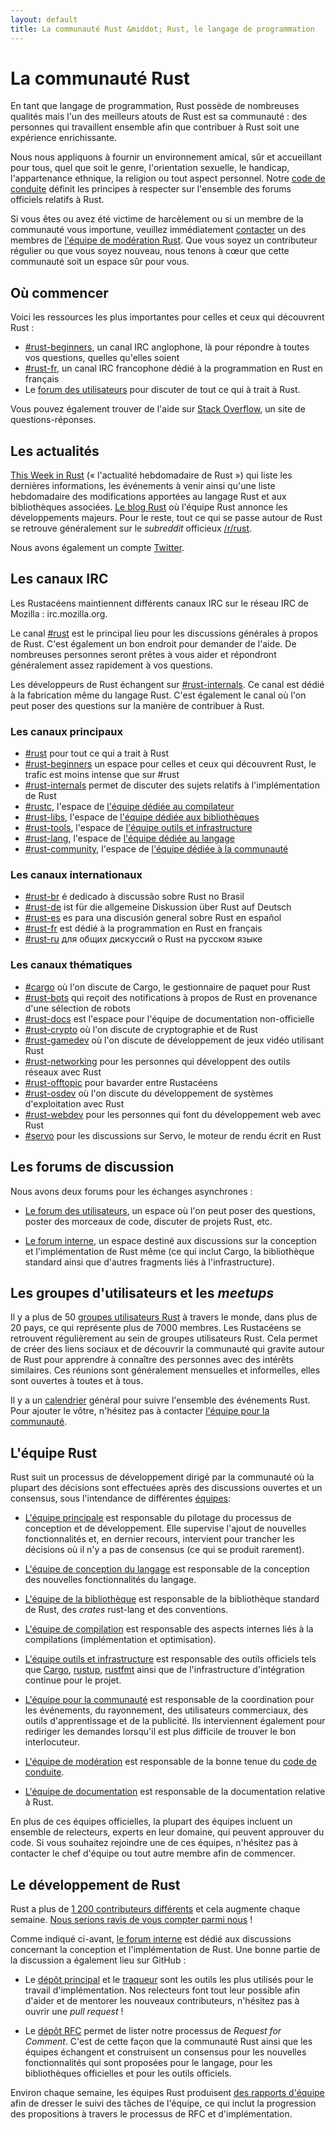```yaml
---
layout: default
title: La communauté Rust &middot; Rust, le langage de programmation
---
```


# La communauté Rust

En tant que langage de programmation, Rust possède de nombreuses qualités mais l'un des meilleurs atouts de Rust est sa communauté : des personnes qui travaillent ensemble afin que contribuer à Rust soit une expérience enrichissante.

Nous nous appliquons à fournir un environnement amical, sûr et accueillant pour tous, quel que soit le genre, l'orientation sexuelle, le handicap, l'appartenance ethnique, la religion ou tout aspect personnel. Notre [code de conduite][coc] définit les principes à respecter sur l'ensemble des forums officiels relatifs à Rust.

Si vous êtes ou avez été victime de harcèlement ou si un membre de la communauté vous importune, veuillez immédiatement [contacter][mod_team_email] un des membres de [l'équipe de modération Rust][mod_team]. Que vous soyez un contributeur régulier ou que vous soyez nouveau, nous tenons à cœur que cette communauté soit un espace sûr pour vous.

[coc]: https://www.rust-lang.org/conduct.html
[mod_team]: https://www.rust-lang.org/team.html#Moderation
[mod_team_email]: mailto:rust-mods@rust-lang.org

## Où commencer

Voici les ressources les plus importantes pour celles et ceux qui découvrent Rust :

- [#rust-beginners][beginners_irc], un canal IRC anglophone, là pour répondre à toutes vos questions, quelles qu'elles soient
- [#rust-fr][fr_irc], un canal IRC francophone dédié à la programmation en Rust en français
- Le [forum des utilisateurs][users_forum] pour discuter de tout ce qui à trait à  Rust.

Vous pouvez également trouver de l'aide sur [Stack Overflow][stack_overflow], un site de questions-réponses.

[stack_overflow]: https://stackoverflow.com/questions/tagged/rust

## Les actualités

[This Week in Rust][twir] (« l'actualité hebdomadaire de Rust ») qui liste les dernières informations, les événements à venir ainsi qu'une liste hebdomadaire des modifications apportées au langage Rust et aux bibliothèques associées. [Le blog Rust][rust_blog] où l'équipe Rust annonce les développements majeurs. Pour le reste, tout ce qui se passe autour de Rust se retrouve généralement sur le *subreddit* officieux [/r/rust][reddit].

Nous avons également un compte [Twitter][twitter].

[twir]: https://this-week-in-rust.org/
[rust_blog]: http://blog.rust-lang.org/
[reddit]: https://www.reddit.com/r/rust
[reddit_coc]: https://www.reddit.com/r/rust/comments/2rvrzx/our_code_of_conduct_please_read/
[twitter]: https://twitter.com/rustlang

## Les canaux IRC

Les Rustacéens maintiennent différents canaux IRC sur le réseau IRC de Mozilla : irc.mozilla.org.

Le canal [#rust][rust_irc] est le principal lieu pour les discussions générales à propos de Rust. C'est également un bon endroit pour demander de l'aide. De nombreuses personnes seront prêtes à vous aider et répondront généralement assez rapidement à vos questions.

Les développeurs de Rust échangent sur [#rust-internals][internals_irc]. Ce canal est dédié à la fabrication même du langage Rust. C'est également le canal où l'on peut poser des questions sur la manière de contribuer à Rust.

### Les canaux principaux

- [#rust][rust_irc] pour tout ce qui a trait à Rust
- [#rust-beginners][beginners_irc] un espace pour celles et ceux qui découvrent Rust, le trafic est moins intense que sur #rust
- [#rust-internals][internals_irc] permet de discuter des sujets relatifs à l'implémentation de Rust
- [#rustc][rustc_irc], l'espace de [l'équipe dédiée au compilateur][compiler_team]
- [#rust-libs][libs_irc], l'espace de [l'équipe dédiée aux bibliothèques][library_team]
- [#rust-tools][tools_irc], l'espace de [l'équipe outils et infrastructure][tool_team]
- [#rust-lang][lang_irc], l'espace de [l'équipe dédiée au langage][language_team]
- [#rust-community][community_irc], l'espace de [l'équipe dédiée à la communauté][community_team]

### Les canaux internationaux

- [#rust-br][br_irc] é dedicado à discussão sobre Rust no Brasil
- [#rust-de][de_irc] ist für die allgemeine Diskussion über Rust auf Deutsch
- [#rust-es][es_irc] es para una discusión general sobre Rust en español
- [#rust-fr][fr_irc] est dédié à la programmation en Rust en français
- [#rust-ru][ru_irc] для общих дискуссий о Rust на русском языке

### Les canaux thématiques

- [#cargo][cargo_irc] où l'on discute de Cargo, le gestionnaire de paquet pour  Rust
- [#rust-bots][bots_irc] qui reçoit des notifications à propos de Rust en provenance d'une sélection de robots
- [#rust-docs][docs_irc] est l'espace pour l'équipe de documentation non-officielle
- [#rust-crypto][crypto_irc] où l'on discute de cryptographie et de Rust
- [#rust-gamedev][gamedev_irc] où l'on discute de développement de jeux vidéo utilisant Rust
- [#rust-networking][networking_irc] pour les personnes qui développent des outils réseaux avec Rust
- [#rust-offtopic][offtopic_irc] pour bavarder entre Rustacéens
- [#rust-osdev][osdev_irc] où l'on discute du développement de systèmes d'exploitation avec Rust
- [#rust-webdev][webdev_irc] pour les personnes qui font du développement web avec Rust
- [#servo][servo_irc] pour les discussions sur Servo, le moteur de rendu écrit en Rust

[IRC]: https://en.wikipedia.org/wiki/Internet_Relay_Chat
[beginners_irc]: https://client00.chat.mibbit.com/?server=irc.mozilla.org&channel=%23rust-beginners
[bots_irc]: https://client00.chat.mibbit.com/?server=irc.mozilla.org&channel=%23rust-bots
[br_irc]: https://client00.chat.mibbit.com/?server=irc.mozilla.org&channel=%23rust-br
[cargo_irc]: https://client00.chat.mibbit.com/?server=irc.mozilla.org&channel=%23cargo
[community_irc]: https://client00.chat.mibbit.com/?server=irc.mozilla.org&channel=%23rust-community
[crypto_irc]: https://client00.chat.mibbit.com/?server=irc.mozilla.org&channel=%23rust-crypto
[de_irc]: https://client00.chat.mibbit.com/?server=irc.mozilla.org&channel=%23rust-de
[es_irc]: https://client00.chat.mibbit.com/?server=irc.mozilla.org&channel=%23rust-es
[fr_irc]: https://client00.chat.mibbit.com/?server=irc.mozilla.org&channel=%23rust-fr
[gamedev_irc]: https://client00.chat.mibbit.com/?server=irc.mozilla.org&channel=%23rust-gamedev
[internals_irc]: https://client00.chat.mibbit.com/?server=irc.mozilla.org&channel=%23rust-internals
[lang_irc]: https://client00.chat.mibbit.com/?server=irc.mozilla.org&channel=%23rust-lang
[libs_irc]: https://client00.chat.mibbit.com/?server=irc.mozilla.org&channel=%23rust-libs
[networking_irc]: https://client00.chat.mibbit.com/?server=irc.mozilla.org&channel=%23rust-networking
[offtopic_irc]: https://client00.chat.mibbit.com/?server=irc.mozilla.org&channel=%23rust-offtopic
[osdev_irc]: https://client00.chat.mibbit.com/?server=irc.mozilla.org&channel=%23rust-osdev
[ru_irc]: https://client00.chat.mibbit.com/?server=irc.mozilla.org&channel=%23rust-ru
[rust_irc]: https://client00.chat.mibbit.com/?server=irc.mozilla.org&channel=%23rust
[rustc_irc]: https://client00.chat.mibbit.com/?server=irc.mozilla.org&channel=%23rustc
[servo_irc]: https://client00.chat.mibbit.com/?server=irc.mozilla.org&channel=%23servo
[tools_irc]: https://client00.chat.mibbit.com/?server=irc.mozilla.org&channel=%23rust-tools
[webdev_irc]: https://client00.chat.mibbit.com/?server=irc.mozilla.org&channel=%23rust-webdev
[docs_irc]: https://client00.chat.mibbit.com/?server=irc.mozilla.org&channel=%23rust-docs

## Les forums de discussion

Nous avons deux forums pour les échanges asynchrones :

- [Le forum des utilisateurs][users_forum], un espace où l'on peut poser des questions, poster des morceaux de code, discuter de projets Rust, etc.

- [Le forum interne][internals_forum], un espace destiné aux discussions sur la conception et l'implémentation de Rust même (ce qui inclut Cargo, la bibliothèque standard ainsi que d'autres fragments liés à l'infrastructure).

[users_forum]: https://users.rust-lang.org/
[internals_forum]: https://internals.rust-lang.org/

## Les groupes d'utilisateurs et les *meetups*

Il y a plus de 50 [groupes utilisateurs Rust][user_group] à travers le monde, dans plus de 20 pays, ce qui représente plus de 7000 membres. Les Rustacéens se retrouvent régulièrement au sein de groupes utilisateurs Rust. Cela permet de créer des liens sociaux et de découvrir la communauté qui gravite autour de Rust pour apprendre à connaître des personnes avec des intérêts similaires. Ces réunions sont généralement mensuelles et informelles, elles sont ouvertes à toutes et à tous.

Il y a un [calendrier][calendar] général pour suivre l'ensemble des événements Rust.
Pour ajouter le vôtre, n'hésitez pas à contacter [l'équipe pour la communauté][community_team].

[user_group]: ./user-groups.html
[calendar]: https://www.google.com/calendar/embed?src=apd9vmbc22egenmtu5l6c5jbfc@group.calendar.google.com

## L'équipe Rust

Rust suit un processus de développement dirigé par la communauté où la plupart des décisions sont effectuées après des discussions ouvertes et un consensus, sous l'intendance de différentes [équipes][teams]:

* [L'équipe principale][core_team] est responsable du pilotage du processus de conception et de développement. Elle supervise l'ajout de nouvelles fonctionnalités et, en dernier recours, intervient pour trancher les décisions où il n'y a pas de consensus (ce qui se produit rarement).

* [L'équipe de conception du langage][language_team] est responsable de la conception des nouvelles fonctionnalités du langage.

* [L'équipe de la bibliothèque][library_team] est responsable de la bibliothèque standard de Rust, des *crates* rust-lang et des conventions.

* [L'équipe de compilation][compiler_team] est responsable des aspects internes liés à la compilations (implémentation et optimisation).

* [L'équipe outils et infrastructure][tool_team] est responsable des outils officiels tels que [Cargo], [rustup], [rustfmt] ainsi que de l'infrastructure d'intégration continue pour le projet.

[Cargo]: https://crates.io
[rustup]: https://www.rustup.rs
[rustfmt]: https://github.com/rust-lang-nursery/rustfmt

* [L'équipe pour la communauté][community_team] est responsable de la coordination pour les événements, du rayonnement, des utilisateurs commerciaux, des outils d'apprentissage et de la publicité. Ils interviennent également pour rediriger les demandes lorsqu'il est plus difficile de trouver le bon interlocuteur.

* [L'équipe de modération][mod_team] est responsable de la bonne tenue du
[code de conduite][coc].

* [L'équipe de documentation][doc_team] est responsable de la documentation relative à Rust.

En plus de ces équipes officielles, la plupart des équipes incluent un ensemble de relecteurs, experts en leur domaine, qui peuvent approuver du code. Si vous souhaitez rejoindre une de ces équipes, n'hésitez pas à contacter le chef d'équipe ou tout autre membre afin de commencer.

[teams]: https://www.rust-lang.org/team.html
[core_team]: https://www.rust-lang.org/team.html#Core
[language_team]: https://www.rust-lang.org/team.html#Language-design
[library_team]: https://www.rust-lang.org/team.html#Library
[compiler_team]: https://www.rust-lang.org/team.html#Compiler
[tool_team]: https://www.rust-lang.org/team.html#Tooling-and-infrastructure
[community_team]: https://www.rust-lang.org/team.html#Community
[mod_team]: https://www.rust-lang.org/team.html#Moderation
[doc_team]: https://www.rust-lang.org/en-US/team.html#Documentation-team

## Le développement de Rust

Rust a plus de [1 200 contributeurs différents][authors] et cela augmente chaque semaine. [Nous serions ravis de vous compter parmi nous][contribute] !

Comme indiqué ci-avant, [le forum interne][internals_forum] est dédié aux discussions concernant la conception et l'implémentation de Rust. Une bonne partie de la discussion a également lieu sur GitHub :

- Le [dépôt principal][github] et le [traqueur][issue_tracking] sont les outils les plus utilisés pour le travail d'implémentation. Nos relecteurs font tout leur possible afin d'aider et de mentorer les nouveaux contributeurs, n'hésitez pas à ouvrir une *pull request* !

- Le [dépôt RFC][rfcs] permet de lister notre processus de *Request for Comment*. C'est de cette façon que la communauté Rust ainsi que les équipes échangent et construisent un consensus pour les nouvelles fonctionnalités qui sont proposées pour le langage, pour les bibliothèques officielles et pour les outils officiels.

Environ chaque semaine, les équipes Rust produisent [des rapports d'équipe][team_reports] afin de dresser le suivi des tâches de l'équipe, ce qui inclut la progression des propositions à travers le processus de RFC et d'implémentation.

[authors]: https://github.com/rust-lang/rust/blob/88397e092e01b6043b6f65772710dfe0e59056c5/AUTHORS.txt
[contribute]: contribute.html
[github]: https://github.com/rust-lang/rust
[rfcs]: https://github.com/rust-lang/rfcs
[team_reports]: https://github.com/rust-lang/subteams
[issue_tracking]: https://github.com/rust-lang/rust/issues
